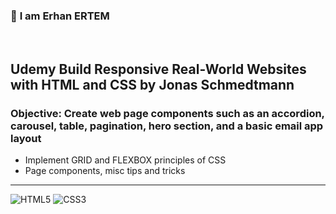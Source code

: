 ### 👋 **I am Erhan ERTEM**

&emsp;

## Udemy Build Responsive Real-World Websites with HTML and CSS by Jonas Schmedtmann

### **Objective:** Create web page components such as an accordion, carousel, table, pagination, hero section, and a basic email app layout

-  Implement GRID and FLEXBOX principles of CSS
-  Page components, misc tips and tricks

---

![HTML5](https://img.shields.io/badge/HTML5-E34F26?style=square&logo=html5&logoColor=white)
![CSS3](https://img.shields.io/badge/CSS3-1572B6?style=square&logo=css3&logoColor=white)
